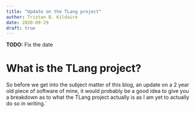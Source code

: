 ```yaml
---
title: "Update on the TLang project"
author: Tristan B. Kildaire
date: 2020-09-29
draft: true
---
```


**TODO:** Fix the date

# What is the TLang project?

So before we get into the subject matter of this blog, an update on a 2 year old piece of software of mine, it would probably be a good idea to give you a breakdown as to what the TLang project actually is as I am yet to actually do so in writing.`

